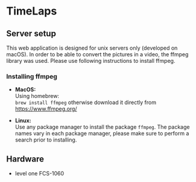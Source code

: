# TimeLaps

## Server setup
This web application is designed for unix servers only (developed on macOS). 
In order to be able to convert the pictures in a video, the ffmpeg library was used. Please use following instructions to install ffmpeg.
### Installing ffmpeg
- **MacOS:**  
Using homebrew:  
`brew install ffmpeg`
otherwise download it directly from https://www.ffmpeg.org/

- **Linux:**  
Use any package manager to install the package `ffmpeg`. The package names vary in each package manager, please make sure to perform a search prior to installing.

## Hardware
- level one FCS-1060
